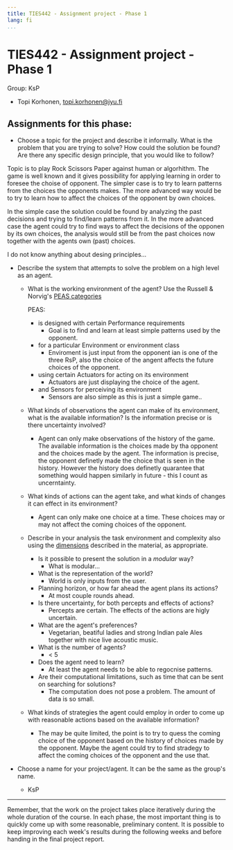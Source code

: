 ```yaml
---
title: TIES442 - Assignment project - Phase 1
lang: fi
...
```


# TIES442 - Assignment project - Phase 1

Group: KsP

* Topi Korhonen, topi.korhonen@jyu.fi

## Assignments for this phase:

* Choose a topic for the project and describe it informally. What is the problem
  that you are trying to solve? How could the solution be found? Are there any
  specific design principle, that you would like to follow?

Topic is to play Rock Scissors Paper against human or algorhithm. The game is well known and it gives possibility for applying learning in order to foresee the choise of opponent. The simpler case is to try to learn patterns from the choices the opponents makes. The more advanced way would be to try to learn how to affect the choices of the opponent by own choices. 

In the simple case the solution could be found by analyzing the past decisions and trying to find/learn patterns from it. In the more advanced case the agent could try to find ways to affect the decisions of the opponen by its own choices, the analysis would still be from the past choices now together with the agents own (past) choices.

I do not know anything about desing principles... 

* Describe the system that attempts to solve the problem on a high level as an
  agent.
    - What is the working environment of the agent? Use the Russell & Norvig's
      [PEAS categories](topics1.en.md)
	
        PEAS:
        - is designed with certain Performance requirements
            - Goal is to find and learn at least simple patterns used by the opponent. 	
        - for a particular Environment or environment class 
            - Enviroment is just input from the opponent ian is one of the three RsP, also the choice of the angent affects the future choices of the opponent.
        - using certain Actuators for acting on its environment
            - Actuators are just displaying the choice of the agent.
        - and Sensors for perceiving its environment 
            - Sensors are also simple as this is just a simple game..
	
    - What kinds of observations the agent can make of its environment, what is
      the available information? Is the information precise or is there
      uncertainty involved?
        - Agent can only make observations of the history of the game. The available information is the choices made by tha opponent and the choices made by the agent. The information is precise, the opponent definetly made the choice that is seen in the history. However the history does definetly quarantee that something would happen similarly in future - this I count as uncerntainty. 
    - What kinds of actions can the agent take, and what kinds of changes it can
      effect in its environment?
        - Agent can only make one choice at a time. These choices may or may not affect the coming choices of the opponent.
    - Describe in your analysis the task environment and complexity also using
      the [dimensions](topics1.en.md) described in the material, as appropriate.
        * Is it possible to present the solution in a *modular* way?
            - What is modular...
        * What is the representation of the world?
            - World is only inputs from the user.
        * Planning horizon, or how far ahead the agent plans its actions?
            - At most couple rounds ahead.
        * Is there uncertainty, for both percepts and effects of actions?
            - Percepts are certain. The effects of the actions are higly uncertain.         
        * What are the agent's preferences?
            - Vegetarian, beatiful ladies and strong Indian pale Ales together with nice live acoustic music.
        * What is the number of agents?
            - < 5
        * Does the agent need to learn?
            - At least the agent needs to be able to regocnise patterns.
        * Are their computational limitations, such as time that can be sent on searching for solutions?	
            - The computation does not pose a problem. The amount of data is so small.
     - What kinds of strategies the agent could employ in order to come up with reasonable actions based on the available information?
        - The may be quite limited, the point is to try to quess the coming choice of the opponent based on the history of choices made by the opponent. Maybe the agent could try to find stradegy to affect the coming choices of the opponent and the use that.
            

* Choose a name for your project/agent. It can be the same as the group's name.
	- KsP
----

Remember, that the work on the project takes place iteratively during the whole
duration of the course. In each phase, the most important thing is to quickly
come up with some reasonable, preliminary content. It is possible to keep
improving each week's results during the following weeks and before handing in
the final project report.
